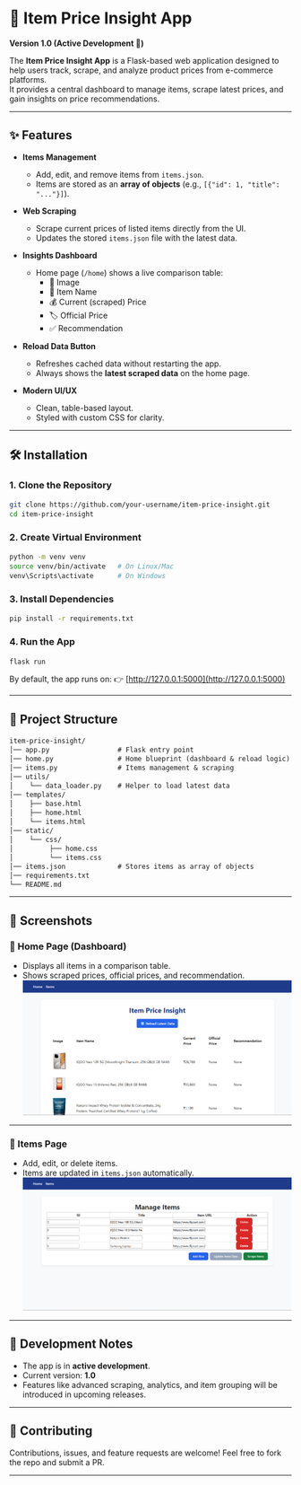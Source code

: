 # 🛒 Item Price Insight App

**Version 1.0 (Active Development 🚀)**

The **Item Price Insight App** is a Flask-based web application designed to help users track, scrape, and analyze product prices from e-commerce platforms.  
It provides a central dashboard to manage items, scrape latest prices, and gain insights on price recommendations.

---

## ✨ Features

- **Items Management**  
  - Add, edit, and remove items from `items.json`.  
  - Items are stored as an **array of objects** (e.g., `[{"id": 1, "title": "..."}]`).  

- **Web Scraping**  
  - Scrape current prices of listed items directly from the UI.  
  - Updates the stored `items.json` file with the latest data.  

- **Insights Dashboard**  
  - Home page (`/home`) shows a live comparison table:  
    - 📸 Image  
    - 📝 Item Name  
    - 💰 Current (scraped) Price  
    - 🏷️ Official Price  
    - ✅ Recommendation  

- **Reload Data Button**  
  - Refreshes cached data without restarting the app.  
  - Always shows the **latest scraped data** on the home page.  

- **Modern UI/UX**  
  - Clean, table-based layout.  
  - Styled with custom CSS for clarity.  

---

## 🛠️ Installation

### 1. Clone the Repository
```bash
git clone https://github.com/your-username/item-price-insight.git
cd item-price-insight
````

### 2. Create Virtual Environment

```bash
python -m venv venv
source venv/bin/activate   # On Linux/Mac
venv\Scripts\activate      # On Windows
```

### 3. Install Dependencies

```bash
pip install -r requirements.txt
```

### 4. Run the App

```bash
flask run
```

By default, the app runs on:
👉 [http://127.0.0.1:5000](http://127.0.0.1:5000)

---

## 📂 Project Structure

```
item-price-insight/
│── app.py                 # Flask entry point
│── home.py                # Home blueprint (dashboard & reload logic)
│── items.py               # Items management & scraping
│── utils/
│    └── data_loader.py    # Helper to load latest data
│── templates/
│    ├── base.html
│    ├── home.html
│    └── items.html
│── static/
│    └── css/
│         ├── home.css
│         └── items.css
│── items.json             # Stores items as array of objects
│── requirements.txt
└── README.md
```

---

## 📸 Screenshots

### 🔹 Home Page (Dashboard)

* Displays all items in a comparison table.
* Shows scraped prices, official prices, and recommendation.
![Home Page](screenshots/home.png)

---

### 🔹 Items Page

* Add, edit, or delete items.
* Items are updated in `items.json` automatically.
![Items Page](screenshots/items.png)
---

## 🚧 Development Notes

* The app is in **active development**.
* Current version: **1.0**
* Features like advanced scraping, analytics, and item grouping will be introduced in upcoming releases.

---

## 🤝 Contributing

Contributions, issues, and feature requests are welcome!
Feel free to fork the repo and submit a PR.

---

